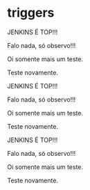 # triggers

JENKINS É TOP!!!

Falo nada, só observo!!!


Oi somente mais um teste.

Teste novamente.



JENKINS É TOP!!!

Falo nada, só observo!!!


Oi somente mais um teste.

Teste novamente.


JENKINS É TOP!!!

Falo nada, só observo!!!


Oi somente mais um teste.

Teste novamente.
